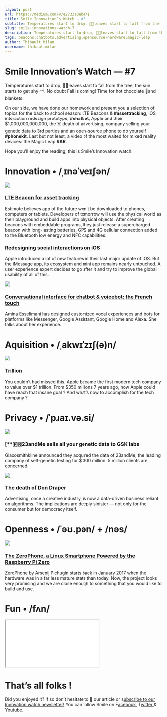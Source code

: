 ```yaml
---
layout: post
url: https://medium.com/@/e2733a3eb471
title: Smile Innovation’s Watch — #7
subtitle: Temperatures start to drop, 🍂🍁leaves start to fall from the tree, the sun starts to get shy ⛅️. No doubt Fall is coming! Time for hot choc
slug: smile-innovations-watch-7
description: Temperatures start to drop, 🍂🍁leaves start to fall from the tree, the sun starts to get shy ⛅️. No doubt Fall is coming! Time for hot chocolate 🍫and blankets.
tags: beacons,chatbots,advertising,opensource-hardware,magic-leap
author: Thibault Milan
username: thibaultmilan
---
```


# Smile Innovation’s Watch — #7

Temperatures start to drop, 🍂🍁leaves start to fall from the tree, the sun starts to get shy ⛅️. No doubt Fall is coming! Time for hot chocolate 🍫and blankets.

On our side, we have done our homework and present you a selection of topics for the back to school season: LTE Beacons & **#assettracking**, iOS interaction redesign prototype, **#chatbot**, Apple and their $1,000,000,000,000, the ☠️ death of advertising, company selling your genetic data to 3rd parties and an open-source phone to do yourself **#phonekit**. Last but not least, a video of the most waited for mixed reality devices: the Magic Leap **#AR**.

Hope you’ll enjoy the reading, this is Smile’s Innovation watch.

# Innovation • /ˌɪnəˈveɪʃən/

![](/assets/images/posts/0*2N7hWVVXwmd2PL0V)

### [**LTE Beacon for asset tracking**](https://blog.estimote.com/post/177348177680/estimote-lte-m-beacon?utm_campaign=Smile%20Innovation%27s%20Watch&utm_medium=email&utm_source=Revue%20newsletter)

Estimote believes app of the future won’t be downloaded to phones, computers or tablets. Developers of tomorrow will use the physical world as their playground and build apps into physical objects. After creating beacons with embeddable programs, they just release a supercharged beacon with long-lasting batteries, GPS and 4G cellular connection added to the Bluetooth low energy and NFC capabilities.

### [**Redesigning social interactions on iOS**](https://uxdesign.cc/redesigning-social-interactions-on-ios-with-imessage-17e9c8fa314?gi=6c56dae309ca&utm_campaign=Smile%20Innovation%27s%20Watch&utm_medium=email&utm_source=Revue%20newsletter)

Apple introduced a lot of new features in their last major update of iOS. But the iMessage app, its ecosystem and mini app remains nearly untouched. A user experience expert decides to go after it and try to improve the global usability of all of this.

![](/assets/images/posts/0*WNVtS5fGsGvnpHa6)

### [**Conversational interface for chatbot & voicebot: the French touch**](https://blog.prototypr.io/conversational-interface-for-chatbot-voicebot-the-french-touch-28a1d5522ec3?gi=8e5a5a5661ce&utm_campaign=Smile%20Innovation%27s%20Watch&utm_medium=email&utm_source=Revue%20newsletter)

Amina Esselimani has designed customized vocal experiences and bots for platforms like Messenger, Google Assistant, Google Home and Alexa. She talks about her experience.

# Aquisition • /ˌakwɪˈzɪʃ(ə)n/

![](/assets/images/posts/0*ToqKzgx0kXisJBhV)

### [**Trillion**](https://500ish.com/trillion-8ae442c32fa?gi=a7c354db69e3&utm_campaign=Smile%20Innovation%27s%20Watch&utm_medium=email&utm_source=Revue%20newsletter)

You couldn’t had missed this. Apple became the first modern tech company to value over $1 trillion. From $350 millions 7 years ago, how Apple could have reach that insane goal ? And what’s now to accomplish for the tech company ?

# Privacy • /ˈpɹaɪ.və.si/

![](/assets/images/posts/0*KCRlPadBm3ah1iD-)

### [**🇫🇷23andMe sells all your genetic data to GSK labs

Glaxosmithkline announced they acquired the data of 23andMe, the leading company of self-genetic testing for $ 300 million. 5 million clients are concerned.

![](/assets/images/posts/0*iejzFTpSHyI9yhBX)

### [**The death of Don Draper**](https://www.newstatesman.com/science-tech/internet/2018/07/death-don-draper?utm_campaign=newsletter&utm_medium=email&utm_source=densediscovery)

Advertising, once a creative industry, is now a data-driven business reliant on algorithms. The implications are deeply sinister — not only for the consumer but for democracy itself.

# Openness • /ˈəʊ.pən/ + /nəs/

![](/assets/images/posts/0*EyQF7p8BsN0mPA5k)

### [**The ZeroPhone, a Linux Smartphone Powered by the Raspberry Pi Zero**](https://blog.hackster.io/the-zerophone-a-linux-smartphone-powered-by-the-raspberry-pi-zero-286f36a25fd4?gi=74504f884f6c&utm_campaign=Smile%20Innovation%27s%20Watch&utm_medium=email&utm_source=Revue%20newsletter)

ZeroPhone by Arsenij Pichugin starts back in January 2017 when the hardware was in a far less mature state than today. Now, the project looks very promising and we are close enough to something that you would like to build and use.

# Fun • /fʌn/

<iframe src="/assets/images/posts/fe0b6658895b9195bb72f8fa1ba9771c.html"></iframe>

# That’s all folks !

Did you enjoyed it? If so don’t hesitate to 👏 our article or s[ubscribe to our Innovation watch newsletter!](https://www.getrevue.co/profile/smileinnovation)
You can follow Smile on F[acebook,](https://www.facebook.com/smileopensource) T[witter ](https://www.twitter.com/GroupeSmile)& Y[outube.](http://www.youtube.com/user/SmileOpenSource)


